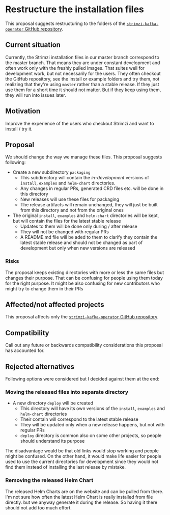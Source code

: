 # Restructure the installation files

This proposal suggests restructuring to the folders of the [`strimzi-kafka-operator` GitHub repository](https://github.com/strimzi/strimzi-kafka-operator).

## Current situation

Currently, the Strimzi installation files in our master branch correspond to the master branch.
That means they are under constant development and often work only with the freshly pulled images.
That suites well for development work, but not necessarily for the users.
They often checkout the GitHub repository, see the install or example folders and try them, not realizing that they're using `master` rather than a stable release.
If they just use them for a short time it should not matter.
But if they keep using them, they will run into issues later.

## Motivation

Improve the experience of the users who checkout Strimzi and want to install / try it.

## Proposal

We should change the way we manage these files.
This proposal suggests following:
* Create a new subdirectory `packaging`
    * This subdirectory will contain the _in-development_ versions of `install`, `examples` and `helm-chart` directories.
    * Any changes in regular PRs, generated CRD files etc. will be done in this directory
    * New releases will use these files for packaging
    * The release artifacts will remain unchanged, they will just be built from this directory and not from the original ones
* The original `install`, `examples` and `helm-chart` directories will be kept, but will contain the files for the latest stable release
    * Updates to them will be done only during / after release
    * They will not be changed with regular PRs
    * A README.md file will be aded to them to clarify they contain the latest stable release and should not be changed as part of development but only when new versions are released

### Risks

The proposal keeps existing directories with more or less the same files but changes their purpose.
That can be confusing for people using them today for the right purpose.
It might be also confusing for new contributors who might try to change them in their PRs

## Affected/not affected projects

This proposal affects only the [`strimzi-kafka-operator` GitHub repository](https://github.com/strimzi/strimzi-kafka-operator).

## Compatibility

Call out any future or backwards compatibility considerations this proposal has accounted for.

## Rejected alternatives

Following options were considered but I decided against them at the end:

### Moving the released files into separate directory

* A new directory `deploy` will be created
    * This directory will have its own versions of the `install`, `examples` and `helm-chart` directories
    * Their contain will correspond to the latest stable release
    * They will be updated only when a new release happens, but not with regular PRs
    * `deploy` directory is common also on some other projects, so people should understand its purpose

The disadvantage would be that old links would stop working and people might be confused.
On the other hand, it would make life easier for people used to use the current directories for development since they would not find them instead of installing the last release by mistake.

### Removing the released Helm Chart

The released Helm Charts are on the website and can be pulled from there.
I'm not sure how often the latest Helm Chart is really installed from file directly.
but we anyway generate it during the release.
So having it there should not add too much effort.
